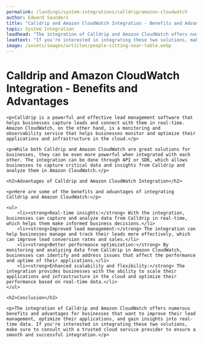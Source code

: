 ```yaml
---
permalink: /landings/system-integrations/calldrip/amazon-cloudwatch
author: Edward Saunders
title: "Calldrip and Amazon CloudWatch Integration - Benefits and Advantages"
topic: System Integration
leadhead: "The integration of Calldrip and Amazon CloudWatch offers numerous benefits and advantages for businesses that want to improve their lead management, optimize their applications, and gain insights into real-time data"
leadtext: "If you're interested in integrating these two solutions, make sure to consult with a trusted cloud service provider to ensure a smooth and successful integration."
image: /assets/images/articles/people-sitting-near-table.webp
---
```

<div class="arttext">
	<h1>Calldrip and Amazon CloudWatch Integration - Benefits and Advantages</h1>

	<p>Calldrip is a powerful and effective lead management software that helps businesses capture leads and connect with them in real-time. Amazon CloudWatch, on the other hand, is a monitoring and observability service that helps businesses monitor and optimize their applications and infrastructure in the cloud.</p>

	<p>While both Calldrip and Amazon CloudWatch are great solutions for businesses, they can be even more powerful when integrated with each other. The integration can be done through API or SDK, which allows businesses to capture critical data and insights from Calldrip and analyze them in Amazon CloudWatch.</p>

	<h2>Advantages of Calldrip and Amazon CloudWatch Integration</h2>

	<p>Here are some of the benefits and advantages of integrating Calldrip and Amazon CloudWatch:</p>

	<ul>
		<li><strong>Real-time insights:</strong> With the integration, businesses can capture and analyze data from Calldrip in real-time, which helps them make informed business decisions.</li>
		<li><strong>Improved lead management:</strong> The integration can help businesses manage and track their leads more effectively, which can improve lead conversion rates and sales.</li>
		<li><strong>Better performance optimization:</strong> By monitoring and analyzing data from Calldrip in Amazon CloudWatch, businesses can identify and address issues that affect the performance and uptime of their applications.</li>
		<li><strong>Enhanced scalability and flexibility:</strong> The integration provides businesses with the ability to scale their applications and infrastructure in the cloud and optimize their performance based on real-time data.</li>
	</ul>

	<h2>Conclusion</h2>

	<p>The integration of Calldrip and Amazon CloudWatch offers numerous benefits and advantages for businesses that want to improve their lead management, optimize their applications, and gain insights into real-time data. If you're interested in integrating these two solutions, make sure to consult with a trusted cloud service provider to ensure a smooth and successful integration.</p>

</div>